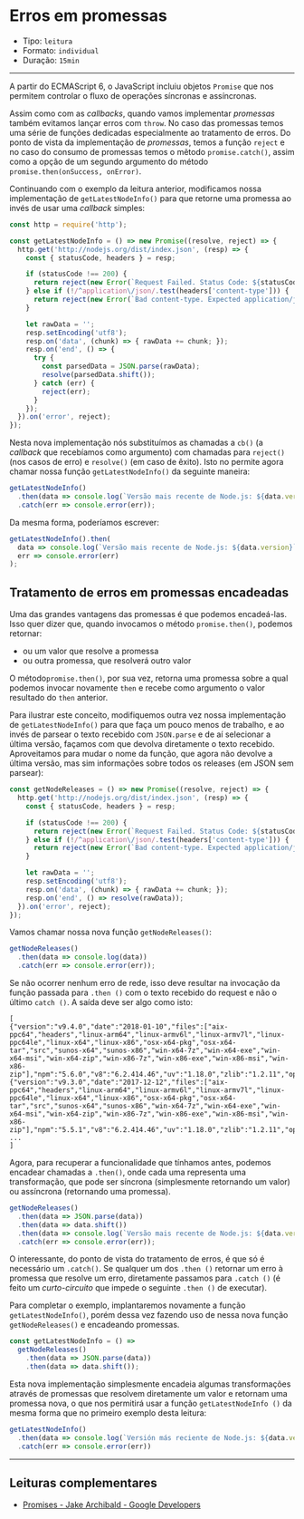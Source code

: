 # Erros em promessas

* Tipo: `leitura`
* Formato: `individual`
* Duração: `15min`

***

A partir do ECMAScript 6, o JavaScript incluiu objetos `Promise` que nos
permitem controlar o fluxo de operações síncronas e assíncronas.

Assim como com as _callbacks_, quando vamos implementar _promessas_ também
evitamos lançar erros com `throw`. No caso das promessas temos uma série de
funções dedicadas especialmente ao tratamento de erros. Do ponto de vista da
implementação de _promessas_, temos a função `reject` e no caso do consumo de
promessas temos o mẽtodo `promise.catch()`, assim como a opção de um segundo
argumento do método `promise.then(onSuccess, onError)`.

Continuando com o exemplo da leitura anterior, modificamos nossa implementação
de `getLatestNodeInfo()` para que retorne uma promessa ao invés de usar uma
_callback_ simples:

```js
const http = require('http');

const getLatestNodeInfo = () => new Promise((resolve, reject) => {
  http.get('http://nodejs.org/dist/index.json', (resp) => {
    const { statusCode, headers } = resp;

    if (statusCode !== 200) {
      return reject(new Error(`Request Failed. Status Code: ${statusCode}`));
    } else if (!/^application\/json/.test(headers['content-type'])) {
      return reject(new Error(`Bad content-type. Expected application/json but got ${contentType}`));
    }

    let rawData = '';
    resp.setEncoding('utf8');
    resp.on('data', (chunk) => { rawData += chunk; });
    resp.on('end', () => {
      try {
        const parsedData = JSON.parse(rawData);
        resolve(parsedData.shift());
      } catch (err) {
        reject(err);
      }
    });
  }).on('error', reject);
});
```

Nesta nova implementação nós substituímos as chamadas a `cb()` (a _callback_ que
recebíamos como argumento) com chamadas para `reject()` (nos casos de erro) e
`resolve()` (em caso de êxito). Isto no permite agora chamar nossa função
`getLatestNodeInfo()` da seguinte maneira:

```js
getLatestNodeInfo()
  .then(data => console.log(`Versão mais recente de Node.js: ${data.version}`))
  .catch(err => console.error(err));
```

Da mesma forma, poderíamos escrever:

```js
getLatestNodeInfo().then(
  data => console.log(`Versão mais recente de Node.js: ${data.version}`),
  err => console.error(err)
);
```

## Tratamento de erros em promessas encadeadas

Uma das grandes vantagens das promessas é que podemos encadeá-las. Isso quer
dizer que, quando invocamos o método `promise.then()`, podemos retornar:

* ou um valor que resolve a promessa
* ou outra promessa, que resolverá outro valor

O método`promise.then()`, por sua vez, retorna uma promessa sobre a qual podemos
invocar novamente `then` e recebe como argumento o valor resultado do `then`
anterior.

Para ilustrar este conceito, modifiquemos outra vez nossa implementação de
`getLatestNodeInfo()` para que faça um pouco menos de trabalho, e ao invés de
parsear o texto recebido com `JSON.parse` e de aí selecionar a última versão,
façamos com que devolva diretamente o texto recebido. Aproveitamos para mudar o
nome da função, que agora não devolve a última versão, mas sim informações sobre
todos os releases (em JSON sem parsear):

```js
const getNodeReleases = () => new Promise((resolve, reject) => {
  http.get('http://nodejs.org/dist/index.json', (resp) => {
    const { statusCode, headers } = resp;

    if (statusCode !== 200) {
      return reject(new Error(`Request Failed. Status Code: ${statusCode}`));
    } else if (!/^application\/json/.test(headers['content-type'])) {
      return reject(new Error(`Bad content-type. Expected application/json but got ${contentType}`));
    }

    let rawData = '';
    resp.setEncoding('utf8');
    resp.on('data', (chunk) => { rawData += chunk; });
    resp.on('end', () => resolve(rawData));
  }).on('error', reject);
});
```

Vamos chamar nossa nova função `getNodeReleases()`:

```js
getNodeReleases()
  .then(data => console.log(data))
  .catch(err => console.error(err));
```

Se não ocorrer nenhum erro de rede, isso deve resultar na invocação da função
passada para `.then ()` com o texto recebido do request e não o último `catch
()`. A saída deve ser algo como isto:

```text
[
{"version":"v9.4.0","date":"2018-01-10","files":["aix-ppc64","headers","linux-arm64","linux-armv6l","linux-armv7l","linux-ppc64le","linux-x64","linux-x86","osx-x64-pkg","osx-x64-tar","src","sunos-x64","sunos-x86","win-x64-7z","win-x64-exe","win-x64-msi","win-x64-zip","win-x86-7z","win-x86-exe","win-x86-msi","win-x86-zip"],"npm":"5.6.0","v8":"6.2.414.46","uv":"1.18.0","zlib":"1.2.11","openssl":"1.0.2n","modules":"59","lts":false},
{"version":"v9.3.0","date":"2017-12-12","files":["aix-ppc64","headers","linux-arm64","linux-armv6l","linux-armv7l","linux-ppc64le","linux-x64","linux-x86","osx-x64-pkg","osx-x64-tar","src","sunos-x64","sunos-x86","win-x64-7z","win-x64-exe","win-x64-msi","win-x64-zip","win-x86-7z","win-x86-exe","win-x86-msi","win-x86-zip"],"npm":"5.5.1","v8":"6.2.414.46","uv":"1.18.0","zlib":"1.2.11","openssl":"1.0.2n","modules":"59","lts":false},
...
]
```

Agora, para recuperar a funcionalidade que tínhamos antes, podemos encadear
chamadas a `.then()`, onde cada uma representa uma transformação, que pode ser
síncrona (simplesmente retornando um valor) ou assíncrona (retornando uma
promessa).

```js
getNodeReleases()
  .then(data => JSON.parse(data))
  .then(data => data.shift())
  .then(data => console.log(`Versão mais recente de Node.js: ${data.version}`))
  .catch(err => console.error(err));
```

O interessante, do ponto de vista do tratamento de erros, é que só é necessário
um `.catch()`. Se qualquer um dos `.then ()` retornar um erro à promessa que
resolve um erro, diretamente passamos para `.catch ()` (é feito um
_curto-circuito_ que impede o seguinte `.then ()` de executar).

Para completar o exemplo, implantaremos novamente a função
`getLatestNodeInfo()`, porém dessa vez fazendo uso de nessa nova função
`getNodeReleases()` e encadeando promessas.

```js
const getLatestNodeInfo = () =>
  getNodeReleases()
    .then(data => JSON.parse(data))
    .then(data => data.shift());
```

Esta nova implementação simplesmente encadeia algumas transformações através de
promessas que resolvem diretamente um valor e retornam uma promessa nova, o que
nos permitirá usar a função `getLatestNodeInfo ()` da mesma forma que no
primeiro exemplo desta leitura:

```js
getLatestNodeInfo()
  .then(data => console.log(`Versión más reciente de Node.js: ${data.version}`))
  .catch(err => console.error(err))
```

***

## Leituras complementares

* [Promises - Jake Archibald - Google
  Developers](https://developers.google.com/web/fundamentals/primers/promises)
